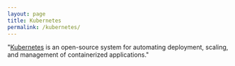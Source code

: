 ```yaml
---
layout: page
title: Kubernetes
permalink: /kubernetes/
---
```


"[Kubernetes](http://kubernetes.io) is an open-source system for automating deployment, scaling, and management of containerized applications."